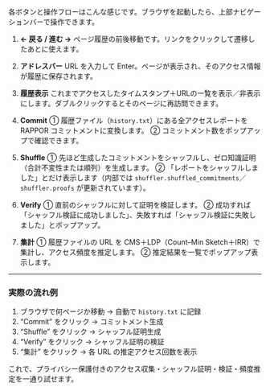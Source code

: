 
各ボタンと操作フローはこんな感じです。ブラウザを起動したら、上部ナビゲーションバーで操作できます。

1. **← 戻る / 進む →**
   ページ履歴の前後移動です。リンクをクリックして遷移したあとに使えます。

2. **アドレスバー**
   URL を入力して Enter。ページが表示され、そのアクセス情報が履歴に保存されます。

3. **履歴表示**
   これまでアクセスしたタイムスタンプ＋URLの一覧を表示／非表示にします。ダブルクリックするとそのページに再訪問できます。

4. **Commit**
   ① 履歴ファイル（`history.txt`）にある全アクセスレポートを RAPPOR コミットメントに変換します。
   ② コミットメント数をポップアップで確認できます。

5. **Shuffle**
   ① 先ほど生成したコミットメントをシャッフルし、ゼロ知識証明（合計不変性または順列）を生成します。
   ② 「レポートをシャッフルしました」とだけ表示します（内部では `shuffler.shuffled_commitments`／`shuffler.proofs` が更新されています）。

6. **Verify**
   ① 直前のシャッフルに対して証明を検証します。
   ② 成功すれば「シャッフル検証に成功しました」、失敗すれば「シャッフル検証に失敗しました」とポップアップ。

7. **集計**
   ① 履歴ファイルの URL を CMS＋LDP（Count–Min Sketch＋IRR）で集計し、アクセス頻度を推定します。
   ② 推定結果を一覧でポップアップ表示します。

---

### 実際の流れ例

1. ブラウザで何ページか移動 → 自動で `history.txt` に記録
2. “Commit” をクリック → コミットメント生成
3. “Shuffle” をクリック → シャッフル証明生成
4. “Verify” をクリック → シャッフル証明の検証
5. “集計” をクリック → 各 URL の推定アクセス回数を表示

これで、プライバシー保護付きのアクセス収集・シャッフル証明・検証・頻度推定を一通り試せます。
